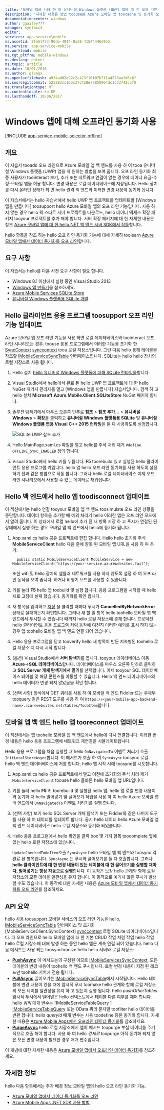 ```yaml
---
title: "모바일 앱을 사용 하 여 유니버설 Windows 플랫폼 (UWP) 앱에 대 한 오프 라인 동기화 aaaEnable | Microsoft Docs"
description: "자세한 내용은 방법 toouse는 Azure 모바일 앱 toocache 및 동기화 오프 라인 응용 프로그램에서 데이터 유니버설 Windows 플랫폼 (UWP)."
documentationcenter: windows
author: ggailey777
manager: syntaxc4
editor: 
services: app-service\mobile
ms.assetid: 8fe51773-90de-4014-8a38-41544446d9b5
ms.service: app-service-mobile
ms.workload: mobile
ms.tgt_pltfrm: mobile-windows
ms.devlang: dotnet
ms.topic: article
ms.date: 10/01/2016
ms.author: glenga
ms.openlocfilehash: a9f4ad02e92c2c423f10f07b7f1a4270aafd6c6f
ms.sourcegitcommit: 523283cc1b3c37c428e77850964dc1c33742c5f0
ms.translationtype: MT
ms.contentlocale: ko-KR
ms.lasthandoff: 10/06/2017
---
```

# <a name="enable-offline-sync-for-your-windows-app"></a>Windows 앱에 대해 오프라인 동기화 사용
[!INCLUDE [app-service-mobile-selector-offline](../../includes/app-service-mobile-selector-offline.md)]

## <a name="overview"></a>개요
이 자습서 tooadd 오프 라인으로 Azure 모바일 앱 백 엔드를 사용 하 여 tooa 유니버설 Windows 플랫폼 (UWP) 앱을 지 원하는 방법을 보여 줍니다. 오프 라인 동기화 최종 사용자가 toointeract 보기, 추가 또는 네트워크 연결이 없는 경우에 데이터 요금-수정-모바일 앱을 허용 합니다. 변경 내용은 로컬 데이터베이스에 저장됩니다. Hello 장치를 다시 온라인 상태가 되 면 hello 원격 백 엔드와 이러한 변경 내용이 동기화 됩니다.

이 자습서에서는 hello 자습서에서 hello UWP 앱 프로젝트를 업데이트할 [Windows 앱을 만듭니다] toosupport hello Azure 모바일 앱의 오프 라인 기능입니다. 사용 하지 않는 경우 hello 퀵 스타트 서버 프로젝트를 다운로드, hello 데이터 액세스 확장 패키지 tooyour 프로젝트를 추가 해야 합니다. 서버 확장 패키지에 대 한 자세한 내용은 참조 [Azure 모바일 앱에 대 한 hello.NET 백 엔드 서버 SDK에서 작동](app-service-mobile-dotnet-backend-how-to-use-server-sdk.md)합니다.

hello 항목을 참조 하는 hello 오프 라인 동기화 기능에 대해 자세히 toolearn [Azure 모바일 앱에서 데이터 동기화를 오프 라인]합니다.

## <a name="requirements"></a>요구 사항
이 자습서는 hello를 다음 사전 요구 사항이 필요 합니다.

* Windows 8.1 이상에서 실행 중인 Visual Studio 2013
* [Windows 앱 만들기][Windows 앱 만들기]을 참조하세요.
* [Azure Mobile Services SQLite Store][sqlite store nuget]
* [유니버설 Windows 플랫폼용 SQLite 개발](http://www.sqlite.org/downloads)

## <a name="update-hello-client-app-toosupport-offline-features"></a>Hello 클라이언트 응용 프로그램 toosupport 오프 라인 기능 업데이트
Azure 모바일 앱 오프 라인 기능을 사용 하면 로컬 데이터베이스와 toointeract 오프 라인 시나리오는 경우. toouse 응용 프로그램에서 이러한 기능을 초기화 한 [SyncContext] [ synccontext] tooa 로컬 저장소입니다. 그런 다음 hello 통해 테이블을 참조할 [IMobileServiceSyncTable][IMobileServiceSyncTable] 인터페이스입니다. SQLite는 hello hello 장치의 로컬 저장소로 사용 됩니다.

1. Hello 설치 [hello 유니버설 Windows 플랫폼에 대해 SQLite 런타임을](http://sqlite.org/2016/sqlite-uwp-3120200.vsix)합니다.
2. Visual Studio에서 hello에서 완료 된 hello UWP 앱 프로젝트에 대 한 hello NuGet 패키지 관리자를 열고 [Windows 앱을 만듭니다] 자습서입니다.
    검색 하 고 hello 설치 **Microsoft.Azure.Mobile.Client.SQLiteStore** NuGet 패키지 합니다.
3. 솔루션 탐색기에서 마우스 오른쪽 단추로 **참조** > **참조 추가...** > **유니버설 Windows** > **확장**을 클릭하고 **유니버설 Windows 플랫폼용 SQLite** 및 **유니버설 Windows 플랫폼 앱용 Visual C++ 2015 런타임**을 둘 다 사용하도록 설정합니다.

    ![SQLite UWP 참조 추가][1]
4. Hello MainPage.xaml.cs 파일을 열고 hello를 주석 처리 제거 `#define OFFLINE_SYNC_ENABLED` 정의 합니다.
5. Visual Studio에서 hello 키를 누릅니다. **F5** toorebuild 있고 실행된 hello 클라이언트 응용 프로그램 키입니다. hello 앱 hello 오프 라인 동기화를 사용 하도록 설정 하기 전과 같은 방법으로 작동 합니다. 그러나 hello 로컬 데이터베이스 이제 오프 라인 시나리오에서 사용할 수 있는 데이터로 채워집니다.

## <a name="update-sync"></a>Hello 백 엔드에서 hello 앱 toodisconnect 업데이트
이 섹션에서는 hello 연결 tooyour 모바일 앱 백 엔드 toosimulate 오프 라인 상황을 중단합니다. 데이터 항목을 추가할 때 예외 처리기 hello 이러한 앱은 오프 라인 모드에서 알려 줍니다. 이 상태에서 로컬 hello에 추가 된 새 항목 저장 하 고 푸시가 연결된 된 상태에서 실행 하는 경우 모바일 앱 백 엔드에서 hello에 동기화 됩니다.

1. App.xaml.cs hello 공유 프로젝트에 편집 합니다. Hello hello 초기화 주석 **MobileServiceClient** hello 다음 줄에 잘못 된 모바일 앱 URL을 사용 하 여 추가:

         public static MobileServiceClient MobileService = new MobileServiceClient("https://your-service.azurewebsites.fail");

    또한 wifi 및 hello 장치의 셀룰러 네트워크를 사용 하지 않도록 설정 하 여 오프 라인 동작을 보여 줍니다. 하거나 비행기 모드를 사용할 수 있습니다.
2. 키를 눌러 **F5** hello 앱 toobuild 및 실행 합니다. 응용 프로그램을 시작할 때 hello 새로 고침에 실패 했습니다. 동기화를 확인 합니다.
3. 새 항목을 입력하고 [저장] 을 클릭할 때마다 푸시가 **CancelledByNetworkError**상태로 실패하는지 확인합니다. 그러나 새 할 일 항목 hello toohello 모바일 앱 백 엔드에서 푸시할 수 있습니다 때까지 hello 로컬 저장소에 존재 합니다.  프로덕션 hello 클라이언트 응용 프로그램 처럼 동작에 여전히 이러한 예외를 표시 하지 않는 경우 앱 toohello 모바일 앱 백 엔드 연결 되어 있습니다.
4. Hello 응용 프로그램을 닫고 tooverify hello 새 항목이 만든 지속형된 toohello 로컬 저장소 지 다시 시작 합니다.
5. (옵션) Visual Studio에서 **서버 탐색기**를 엽니다. tooyour 데이터베이스 이동 **Azure**->**SQL 데이터베이스**합니다. 데이터베이스를 마우스 오른쪽 단추로 클릭하고 **SQL Server 개체 탐색기에서 열기**를 선택합니다. 이제 tooyour SQL 데이터베이스 테이블 및 해당 콘텐츠를 이동할 수 있습니다. Hello 백 엔드 데이터베이스의 hello 데이터가 변경 되지 않았음을 확인 합니다.
6. (선택 사항) 양식에서 GET 쿼리를 사용 하 여 모바일 백 엔드 Fiddler 또는 우체부 tooquery 같은 REST 도구를 사용 하 여 `https://<your-mobile-app-backend-name>.azurewebsites.net/tables/TodoItem`합니다.

## <a name="update-online-app"></a>모바일 앱 백 엔드 hello 앱 tooreconnect 업데이트
이 섹션에서는 앱 toohello 모바일 앱 백 엔드에서 hello에 다시 연결합니다. 이러한 변경 내용은 hello 응용 프로그램에 네트워크 재연결을 시뮬레이트합니다.

Hello 응용 프로그램을 처음 실행할 때 hello `OnNavigatedTo` 이벤트 처리기 호출 `InitLocalStoreAsync`합니다. 이 메서드가 호출 하 여 `SyncAsync` toosync 로컬 hello 백 엔드 데이터베이스에 저장 합니다. hello 앱 시작 시에 toosync를 시도합니다.

1. App.xaml.cs hello 공유 프로젝트에서 열고 이전에 초기화의 주석 처리 제거 `MobileServiceClient` toouse hello 올바른 hello 모바일 앱 URL입니다.
2. 키를 눌러 hello **F5** 키 toorebuild 및 실행된 hello 앱. hello 앱 로컬 변경 내용이와 동기화 때 hello 밀어넣기 및 끌어오기 작업을 사용 하 여 hello Azure 모바일 앱 백 엔드에서 `OnNavigatedTo` 이벤트 처리기를 실행 합니다.
3. (선택 사항) 보기 hello SQL Server 개체 탐색기 또는 Fiddler와 같은 나머지 도구를 사용 하 여 데이터를 업데이트 합니다. 공지 hello 데이터 hello Azure 모바일 앱 백 엔드 데이터베이스 hello 로컬 저장소와 동기화 되었습니다.
4. Hello 응용 프로그램에서 hello 확인을 클릭 box 몇 가지 항목 toocomplete 옆에 있는 hello 로컬 저장소에 있습니다.

   `UpdateCheckedTodoItem`호출 `SyncAsync` hello 모바일 앱 백 엔드와 toosync 각 완료 된 항목입니다. `SyncAsync` 는 푸시와 끌어오기를 둘 다 호출합니다. 그러나 **hello 클라이언트에 대 한 변경 내용이 있는 테이블에 대 한 끌어오기를 실행할 때마다, 밀어넣기는 항상 자동으로 실행**합니다. 이 동작은 보장 hello 관계와 함께 로컬 저장소의 모든 테이블 일관성을 유지 합니다. 이 동작으로 예기치 않은 푸시가 발생할 수도 있습니다.  이 동작에 대한 자세한 내용은 [Azure 모바일 앱에서 데이터 동기화를 오프 라인]를 참조하세요.

## <a name="api-summary"></a>API 요약
hello 사용 toosupport 모바일 서비스의 오프 라인 기능을 hello, [IMobileServiceSyncTable] 인터페이스 및 초기화 [MobileServiceClient.SyncContext] [ synccontext] 로컬 SQLite 데이터베이스입니다. 때 오프 라인으로 hello 모바일 앱에 대 한 기본 CRUD 작업 처럼 작업 hello 작업 hello 로컬 저장소에 대해 발생 하는 동안 hello 앱은 계속 연결 되어 있습니다. hello 다음 메서드는 사용 되는 toosynchronize hello hello 서버와 로컬 저장소:

* **[PushAsync]**  이 메서드는의 구성원 이므로 [IMobileServicesSyncContext], 모든 테이블의 변경 내용이 toohello 백 엔드 푸시됩니다. 로컬 변경 내용이 지정 된 레코드만 toohello 서버에 전송 됩니다.
* **[PullAsync]** 끌어오기는 [IMobileServiceSyncTable]에서 시작됩니다. Hello 테이블에 변경 내용이 있을 때에 암시적 푸시 toomake hello 관계와 함께 로컬 저장소의 모든 테이블 일관성을 유지 하 고 있는지 실행 됩니다. hello *pushOtherTables* 암시적 푸시에서 밀어넣은 hello 컨텍스트에서 테이블 다른 여부를 제어 합니다. hello *쿼리* 매개 변수는 [IMobileServiceTableQuery<T> ] [ IMobileServiceTableQuery] 또는 OData 쿼리 문자열 toofilter hello 데이터를 반환 합니다. hello *queryId* 매개 변수는 사용 toodefine 증분 동기화 합니다. 자세한 내용은 [Azure Mobile Apps에서 오프라인 데이터 동기화](app-service-mobile-offline-data-sync.md#how-sync-works)를 참조하세요.
* **[PurgeAsync]**  hello 로컬 저장소에서 앱이 메서드 toopurge 부실 데이터를 주기적으로 호출 해야 합니다. 사용 하 여 hello *강제로* toopurge 아직 동기화 되지 않은 모든 변경 내용이 필요한 경우 매개 변수입니다.

이 개념에 대한 자세한 내용은 [Azure 모바일 앱에서 오프라인 데이터 동기화](app-service-mobile-offline-data-sync.md#how-sync-works)를 참조하세요.

## <a name="more-info"></a>자세한 정보
hello 다음 항목에서는 추가 배경 정보 모바일 앱의 hello 오프 라인 동기화 기능.

* [Azure 모바일 앱에서 데이터 동기화를 오프 라인]
* [Azure Mobile Apps .NET SDK 사용 방법][8]

<!-- Anchors. -->
[Update hello app toosupport offline features]: #enable-offline-app
[Update hello sync behavior of hello app]: #update-sync
[Update hello app tooreconnect your Mobile Apps backend]: #update-online-app
[Next Steps]:#next-steps

<!-- Images -->
[1]: ./media/app-service-mobile-windows-store-dotnet-get-started-offline-data/app-service-mobile-add-reference-sqlite-dialog.png
[11]: ./media/app-service-mobile-windows-store-dotnet-get-started-offline-data/app-service-mobile-add-wp81-reference-sqlite-dialog.png
[13]: ./media/app-service-mobile-windows-store-dotnet-get-started-offline-data/cpu-architecture.png


<!-- URLs. -->
[Azure 모바일 앱에서 데이터 동기화를 오프 라인]: app-service-mobile-offline-data-sync.md
[Windows 앱 만들기]: app-service-mobile-windows-store-dotnet-get-started.md
[SQLite for Windows 8.1]: http://go.microsoft.com/fwlink/?LinkID=716919
[SQLite for Windows Phone 8.1]: http://go.microsoft.com/fwlink/?LinkID=716920
[SQLite for Windows 10]: http://go.microsoft.com/fwlink/?LinkID=716921
[synccontext]: https://msdn.microsoft.com/library/azure/microsoft.windowsazure.mobileservices.mobileserviceclient.synccontext(v=azure.10).aspx
[sqlite store nuget]: https://www.nuget.org/packages/Microsoft.Azure.Mobile.Client.SQLiteStore/
[IMobileServiceSyncTable]: https://msdn.microsoft.com/library/azure/mt691742(v=azure.10).aspx
[IMobileServiceTableQuery]: https://msdn.microsoft.com/library/azure/dn250631(v=azure.10).aspx
[IMobileServicesSyncContext]: https://msdn.microsoft.com/library/azure/microsoft.windowsazure.mobileservices.sync.imobileservicesynccontext(v=azure.10).aspx
[MobileServicePushFailedException]: https://msdn.microsoft.com/library/azure/microsoft.windowsazure.mobileservices.sync.mobileservicepushfailedexception(v=azure.10).aspx
[Status]: https://msdn.microsoft.com/library/azure/microsoft.windowsazure.mobileservices.sync.mobileservicepushcompletionresult.status(v=azure.10).aspx
[저장]: https://msdn.microsoft.com/library/azure/microsoft.windowsazure.mobileservices.sync.mobileservicepushstatus(v=azure.10).aspx
[PullAsync]: https://msdn.microsoft.com/library/azure/mt667558(v=azure.10).aspx
[PushAsync]: https://msdn.microsoft.com/library/azure/microsoft.windowsazure.mobileservices.mobileservicesynccontextextensions.pushasync(v=azure.10).aspx
[PurgeAsync]: https://msdn.microsoft.com/library/azure/microsoft.windowsazure.mobileservices.sync.imobileservicesynctable.purgeasync(v=azure.10).aspx
[8]: app-service-mobile-dotnet-how-to-use-client-library.md

